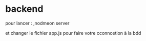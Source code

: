 # backend

pour lancer : ,nodmeon server

et changer le fichier app.js pour faire votre cconncetion à la bdd
